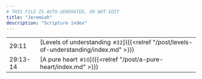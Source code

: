 ```yaml
---
# THIS FILE IS AUTO-GENERATED, DO NOT EDIT
title: "Jeremiah"
description: "Scripture index"
---
```


|  |  |
| --- | --- |
| 29:11 | [Levels of understanding<span style="font-size:smaller; padding-left:0.5em;">#32</span>]({{<relref "/post/levels-of-understanding/index.md" >}}) |
| 29:13-14 | [A pure heart<span style="font-size:smaller; padding-left:0.5em;">#10</span>]({{<relref "/post/a-pure-heart/index.md" >}}) |
